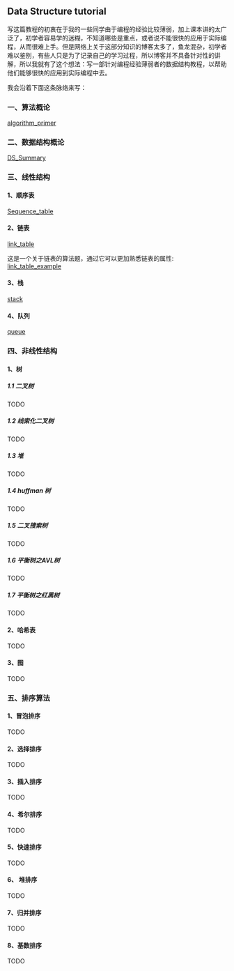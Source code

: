 ## Data Structure tutorial

写这篇教程的初衷在于我的一些同学由于编程的经验比较薄弱，加上课本讲的太广泛了，初学者容易学的迷糊，不知道哪些是重点，或者说不能很快的应用于实际编程，从而很难上手。但是网络上关于这部分知识的博客太多了，鱼龙混杂，初学者难以鉴别，有些人只是为了记录自己的学习过程，所以博客并不具备针对性的讲解，所以我就有了这个想法：写一部针对编程经验薄弱者的数据结构教程，以帮助他们能够很快的应用到实际编程中去。



我会沿着下面这条脉络来写：

### 一、算法概论

[algorithm_primer](https://github.com/fenshitianyue/MyDS/blob/master/algorithm_primer.pdf)

### 二、数据结构概论

[DS_Summary](https://github.com/fenshitianyue/MyDS/blob/master/DS_Summary.pdf)

### 三、线性结构

#### 1、顺序表

[Sequence_table](https://github.com/fenshitianyue/MyDS/blob/master/Sequence_table.pdf)

#### 2、链表

[link_table](https://github.com/fenshitianyue/MyDS/blob/master/link_table.pdf)

这是一个关于链表的算法题，通过它可以更加熟悉链表的属性:
[link_table_example](https://github.com/fenshitianyue/MyDS/blob/master/link_table_example.pdf)

#### 3、栈

[stack](https://github.com/fenshitianyue/MyDS/blob/master/stack.pdf)

#### 4、队列

[queue](https://github.com/fenshitianyue/MyDS/blob/master/queue.pdf)

### 四、非线性结构

#### 1、树

##### 1.1 二叉树

TODO

##### 1.2 线索化二叉树

TODO

##### 1.3 堆

TODO

##### 1.4 huffman 树

TODO

##### 1.5 二叉搜索树

TODO

##### 1.6 平衡树之AVL树

TODO

##### 1.7 平衡树之红黑树

TODO

#### 2、哈希表

TODO

#### 3、图

TODO

### 五、排序算法

#### 1、冒泡排序

TODO

#### 2、选择排序

TODO

#### 3、插入排序

TODO

#### 4、希尔排序

TODO

#### 5、快速排序

TODO

#### 6、 堆排序

TODO

#### 7、归并排序

TODO

#### 8、基数排序

TODO

